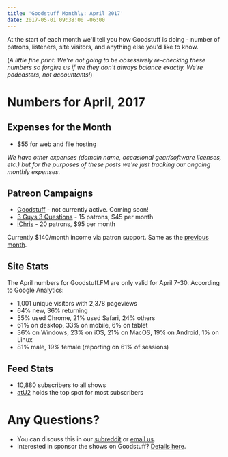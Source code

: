 ```yaml
---
title: 'Goodstuff Monthly: April 2017'
date: 2017-05-01 09:38:00 -06:00
---
```


At the start of each month we'll tell you how Goodstuff is doing - number of patrons, listeners, site visitors, and anything else you'd like to know.

(*A little fine print: We're not going to be obsessively re-checking these numbers so forgive us if we they don't always balance exactly. We're podcasters, not accountants!*)

# Numbers for April, 2017

## Expenses for the Month
* $55 for web and file hosting

*We have other expenses (domain name, occasional gear/software licenses, etc.) but for the purposes of these posts we're just tracking our ongoing monthly expenses.*

## Patreon Campaigns
* [Goodstuff](https://www.patreon.com/goodstuff) - not currently active. Coming soon!
* [3 Guys 3 Questions](https://www.patreon.com/3g3q) - 15 patrons, $45 per month
* [iChris](https://www.patreon.com/ichris) - 20 patrons, $95 per month

Currently $140/month income via patron support. Same as the [previous month](https://goodstuff.fm/2017/04/07/goodstuff-monthly-march-2017/).

## Site Stats
The April numbers for Goodstuff.FM are only valid for April 7-30. According to Google Analytics:
* 1,001 unique visitors with 2,378 pageviews
* 64% new, 36% returning
* 55% used Chrome, 21% used Safari, 24% others
* 61% on desktop, 33% on mobile, 6% on tablet
* 36% on Windows, 23% on iOS, 21% on MacOS, 19% on Android, 1% on Linux
* 81% male, 19% female (reporting on 61% of sessions)

## Feed Stats
* 10,880 subscribers to all shows
* [atU2](/atu2/) holds the top spot for most subscribers

# Any Questions?
* You can discuss this in our [subreddit](#) or <a href="mailto:contact@goodstuff.fm">email us</a>.
* Interested in sponsor the shows on Goodstuff? [Details here](https://goodstuff.fm/advertise/).